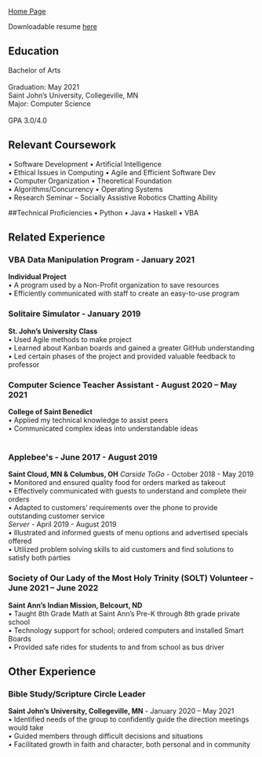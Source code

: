 

[Home Page](index.md)

Downloadable resume [here](Resume_NathanDrees.pdf)

## Education
Bachelor of Arts	<br/>					    		        		
Graduation: May 2021 <br/>
Saint John’s University, Collegeville, MN <br/>
Major: Computer Science	<br/>							       		 
GPA 3.0/4.0 <br/>

## Relevant Coursework
•	Software Development	•	Artificial Intelligence<br/>
•	Ethical Issues in Computing •	Agile and Efficient Software Dev <br/>
•	Computer Organization •	Theoretical Foundation <br/>
•	Algorithms/Concurrency	•	Operating Systems	 <br/>
•	Research Seminar – Socially Assistive Robotics Chatting Ability <br/>

##Technical Proficiencies
•	Python • Java •	Haskell •	VBA


## Related Experience


### VBA Data Manipulation Program - January 2021
**Individual Project**<br/>
•	A program used by a Non-Profit organization to save resources<br/>
•	Efficiently communicated with staff to create an easy-to-use program<br/>
### Solitaire Simulator - January 2019
**St. John’s University Class**<br/>
•	Used Agile methods to make project<br/>
•	Learned about Kanban boards and gained a greater GitHub understanding<br/>
•	Led certain phases of the project and provided valuable feedback to professor<br/>
### Computer Science Teacher Assistant - August 2020 – May 2021
**College of Saint Benedict**<br/>
•	Applied my technical knowledge to assist peers<br/>
•	Communicated complex ideas into understandable ideas<br/><br/>
### Applebee's - June 2017 - August 2019
**Saint Cloud, MN & Columbus, OH**
_Carside ToGo_ - October 2018 - May 2019<br/>
• Monitored and ensured quality food for orders marked as takeout<br/>
•	Effectively communicated with guests to understand and complete their orders<br/>
•	Adapted to customers’ requirements over the phone to provide outstanding customer service<br/>
_Server_ - April 2019 - August 2019<br/>
•	Illustrated and informed guests of menu options and advertised specials offered<br/>
•	Utilized problem solving skills to aid customers and find solutions to satisfy both parties<br/>
### Society of Our Lady of the Most Holy Trinity (SOLT) Volunteer - June 2021 – June 2022
**Saint Ann’s Indian Mission, Belcourt, ND**<br/>
•	Taught 8th Grade Math at Saint Ann’s Pre-K through 8th grade private school<br/>
•	Technology support for school; ordered computers and installed Smart Boards<br/>
•	Provided safe rides for students to and from school as bus driver<br/>
## Other Experience
### Bible Study/Scripture Circle Leader
**Saint John’s University, Collegeville, MN** - January 2020 – May 2021<br/>
•	Identified needs of the group to confidently guide the direction meetings would take<br/>
•	Guided members through difficult decisions and situations<br/>
•	Facilitated growth in faith and character, both personal and in community<br/>

